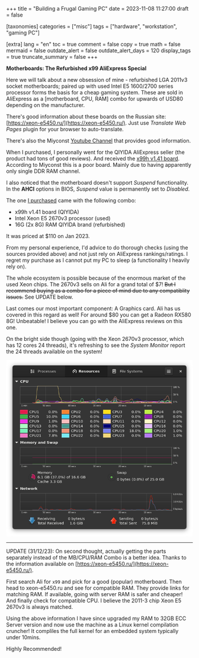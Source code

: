 +++
title = "Building a Frugal Gaming PC"
date = 2023-11-08 11:27:00
draft = false

[taxonomies]
categories = ["misc"]
tags = ["hardware", "workstation", "gaming PC"]

[extra]
lang = "en"
toc = true
comment = false
copy = true
math = false
mermaid = false
outdate_alert = false
outdate_alert_days = 120
display_tags = true
truncate_summary = false
+++

**Motherboards: The Refurbished x99 AliExpress Special**

Here we will talk about a new obsession of mine - refurbished LGA 2011v3 socket motherboards; paired up with used Intel E5 1600/2700 series processor forms the basis for a cheap gaming system. These are sold in AliExpress as a [motherboard, CPU, RAM] combo for upwards of USD80 depending on the manufacturer.

There's good information about these boards on the Russian site: [https://xeon-e5450.ru/](https://xeon-e5450.ru/). Just use *Translate Web Pages* plugin for your browser to auto-translate.

There's also the Miyconst [Youtube Channel](https://github.com/miyconst/Mi899/blob/master/src/Mi899/README.md) that provides good information.

When I purchased, I personally went for the QIYIDA AliExpress seller (the product had tons of good reviews). And received the [x99h v1.41 board](https://xeon-e5450.ru/socket-2011-3/x99h/). According to Miyconst this is a poor board. Mainly due to having apparently only single DDR RAM channel.

I also noticed that the motherboard doesn't support *Suspend* functionality. In the **AHCI** options in BIOS, *Suspend* value is permanently set to *Disabled*.

The one [I purchased](https://www.aliexpress.com/item/1005004519470412.html) came with the following combo:

- x99h v1.41 board (QIYIDA)
- Intel Xeon E5 2670v3 processor (used)
- 16G (2x 8G) RAM QIYIDA brand (refurbished)

It was priced at $110 on Jan 2023.

From my personal experience, I'd advice to do thorough checks (using the sources provided above) and not just rely on AliExpress rankings/ratings. I regret my purchase as I cannot put my PC to sleep (a functionality I heavily rely on).

The whole ecosystem is possible because of the enormous market of the used Xeon chips. The 2670v3 sells on Ali for a grand total of $7! ~~But I recommend buying as a combo for a piece of mind due to any compatiblity issues.~~ See UPDATE below.

Last comes our most important component: A Graphics card. Ali has us covered in this regard as well! For around $80 you can get a Radeon RX580 8G! Unbeatable! I believe you can go with the AliExpress reviews on this one.

On the bright side though (going with the Xeon 2670v3 processor, which has 12 cores 24 threads), it's refreshing to see the *System Monitor* report the 24 threads available on the system!

![System Monitor screenshot](/img/xeon-monitor-24-threads.png)

---

UPDATE (31/12/23): On second thought, actually getting the parts separately instead of the MB/CPU/RAM Combo is a better idea. Thanks to the information available on [https://xeon-e5450.ru/](https://xeon-e5450.ru/).

First search Ali for `x99` and pick for a good (popular) motherboard. Then head to xeon-e5450.ru and see for compatible RAM. They provide links for matching RAM. If available, going with server RAM is safer and cheaper! And finally check for compatible CPU. I believe the 2011-3 chip Xeon E5 2670v3 is always matched.

Using the above information I have since upgraded my RAM to 32GB ECC Server version and now use the machine as a Linux kernel compilation cruncher! It compliles the full kernel for an embedded system typically under 10mins.

Highly Recommended!

